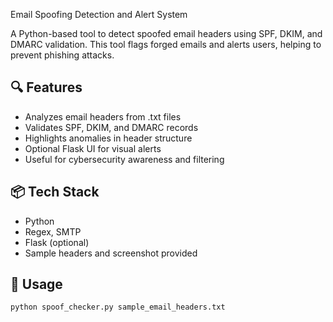  Email Spoofing Detection and Alert System

A Python-based tool to detect spoofed email headers using SPF, DKIM, and DMARC validation. This tool flags forged emails and alerts users, helping to prevent phishing attacks.

## 🔍 Features
- Analyzes email headers from .txt files
- Validates SPF, DKIM, and DMARC records
- Highlights anomalies in header structure
- Optional Flask UI for visual alerts
- Useful for cybersecurity awareness and filtering

## 📦 Tech Stack
- Python
- Regex, SMTP
- Flask (optional)
- Sample headers and screenshot provided

## 🚀 Usage
```bash
python spoof_checker.py sample_email_headers.txt
